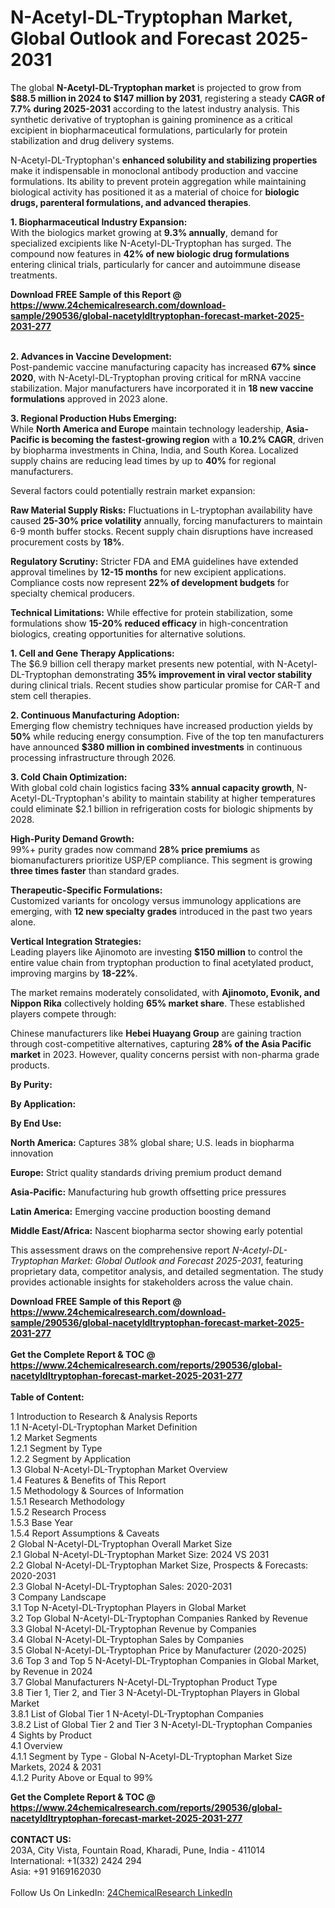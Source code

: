 <h1>N-Acetyl-DL-Tryptophan Market, Global Outlook and Forecast 2025-2031</h1><p>The global <strong>N-Acetyl-DL-Tryptophan market</strong> is projected to grow from <strong>$88.5 million in 2024 to $147 million by 2031</strong>, registering a steady <strong>CAGR of 7.7% during 2025-2031</strong> according to the latest industry analysis. This synthetic derivative of tryptophan is gaining prominence as a critical excipient in biopharmaceutical formulations, particularly for protein stabilization and drug delivery systems.</p><p>N-Acetyl-DL-Tryptophan's <strong>enhanced solubility and stabilizing properties</strong> make it indispensable in monoclonal antibody production and vaccine formulations. Its ability to prevent protein aggregation while maintaining biological activity has positioned it as a material of choice for <strong>biologic drugs, parenteral formulations, and advanced therapies</strong>.</p><p><strong>1. Biopharmaceutical Industry Expansion:</strong><br>
With the biologics market growing at <strong>9.3% annually</strong>, demand for specialized excipients like N-Acetyl-DL-Tryptophan has surged. The compound now features in <strong>42% of new biologic drug formulations</strong> entering clinical trials, particularly for cancer and autoimmune disease treatments.</p><div><b>Download FREE Sample of this Report @ 
            <a href="https://www.24chemicalresearch.com/download-sample/290536/global-nacetyldltryptophan-forecast-market-2025-2031-277">
            https://www.24chemicalresearch.com/download-sample/290536/global-nacetyldltryptophan-forecast-market-2025-2031-277</a></b></div><br><p><strong>2. Advances in Vaccine Development:</strong><br>
Post-pandemic vaccine manufacturing capacity has increased <strong>67% since 2020</strong>, with N-Acetyl-DL-Tryptophan proving critical for mRNA vaccine stabilization. Major manufacturers have incorporated it in <strong>18 new vaccine formulations</strong> approved in 2023 alone.</p><p><strong>3. Regional Production Hubs Emerging:</strong><br>
While <strong>North America and Europe</strong> maintain technology leadership, <strong>Asia-Pacific is becoming the fastest-growing region</strong> with a <strong>10.2% CAGR</strong>, driven by biopharma investments in China, India, and South Korea. Localized supply chains are reducing lead times by up to <strong>40%</strong> for regional manufacturers.</p><p>Several factors could potentially restrain market expansion:</p><p><strong>Raw Material Supply Risks:</strong> Fluctuations in L-tryptophan availability have caused <strong>25-30% price volatility</strong> annually, forcing manufacturers to maintain 6-9 month buffer stocks. Recent supply chain disruptions have increased procurement costs by <strong>18%</strong>.</p><p><strong>Regulatory Scrutiny:</strong> Stricter FDA and EMA guidelines have extended approval timelines by <strong>12-15 months</strong> for new excipient applications. Compliance costs now represent <strong>22% of development budgets</strong> for specialty chemical producers.</p><p><strong>Technical Limitations:</strong> While effective for protein stabilization, some formulations show <strong>15-20% reduced efficacy</strong> in high-concentration biologics, creating opportunities for alternative solutions.</p><p><strong>1. Cell and Gene Therapy Applications:</strong><br>
The $6.9 billion cell therapy market presents new potential, with N-Acetyl-DL-Tryptophan demonstrating <strong>35% improvement in viral vector stability</strong> during clinical trials. Recent studies show particular promise for CAR-T and stem cell therapies.</p><p><strong>2. Continuous Manufacturing Adoption:</strong><br>
Emerging flow chemistry techniques have increased production yields by <strong>50%</strong> while reducing energy consumption. Five of the top ten manufacturers have announced <strong>$380 million in combined investments</strong> in continuous processing infrastructure through 2026.</p><p><strong>3. Cold Chain Optimization:</strong><br>
With global cold chain logistics facing <strong>33% annual capacity growth</strong>, N-Acetyl-DL-Tryptophan's ability to maintain stability at higher temperatures could eliminate $2.1 billion in refrigeration costs for biologic shipments by 2028.</p><p><strong>High-Purity Demand Growth:</strong><br>
	99%+ purity grades now command <strong>28% price premiums</strong> as biomanufacturers prioritize USP/EP compliance. This segment is growing <strong>three times faster</strong> than standard grades.</p><p><strong>Therapeutic-Specific Formulations:</strong><br>
	Customized variants for oncology versus immunology applications are emerging, with <strong>12 new specialty grades</strong> introduced in the past two years alone.</p><p><strong>Vertical Integration Strategies:</strong><br>
	Leading players like Ajinomoto are investing <strong>$150 million</strong> to control the entire value chain from tryptophan production to final acetylated product, improving margins by <strong>18-22%</strong>.</p><p>The market remains moderately consolidated, with <strong>Ajinomoto, Evonik, and Nippon Rika</strong> collectively holding <strong>65% market share</strong>. These established players compete through:</p><p>Chinese manufacturers like <strong>Hebei Huayang Group</strong> are gaining traction through cost-competitive alternatives, capturing <strong>28% of the Asia Pacific market</strong> in 2023. However, quality concerns persist with non-pharma grade products.</p><p><strong>By Purity:</strong></p><p><strong>By Application:</strong></p><p><strong>By End Use:</strong></p><p><strong>North America:</strong> Captures 38% global share; U.S. leads in biopharma innovation</p><p><strong>Europe:</strong> Strict quality standards driving premium product demand</p><p><strong>Asia-Pacific:</strong> Manufacturing hub growth offsetting price pressures</p><p><strong>Latin America:</strong> Emerging vaccine production boosting demand</p><p><strong>Middle East/Africa:</strong> Nascent biopharma sector showing early potential</p><p>This assessment draws on the comprehensive report <em>N-Acetyl-DL-Tryptophan Market: Global Outlook and Forecast 2025-2031</em>, featuring proprietary data, competitor analysis, and detailed segmentation. The study provides actionable insights for stakeholders across the value chain.</p><div><b>Download FREE Sample of this Report @ 
            <a href="https://www.24chemicalresearch.com/download-sample/290536/global-nacetyldltryptophan-forecast-market-2025-2031-277">
            https://www.24chemicalresearch.com/download-sample/290536/global-nacetyldltryptophan-forecast-market-2025-2031-277</a></b></div><br><div><b>Get the Complete Report & TOC @ 
            <a href="https://www.24chemicalresearch.com/reports/290536/global-nacetyldltryptophan-forecast-market-2025-2031-277">
            https://www.24chemicalresearch.com/reports/290536/global-nacetyldltryptophan-forecast-market-2025-2031-277</a></b></div><br>
            <b>Table of Content:</b><p>1 Introduction to Research & Analysis Reports<br />
 1.1 N-Acetyl-DL-Tryptophan Market Definition<br />
 1.2 Market Segments<br />
 1.2.1 Segment by Type<br />
 1.2.2 Segment by Application<br />
 1.3 Global N-Acetyl-DL-Tryptophan Market Overview<br />
 1.4 Features & Benefits of This Report<br />
 1.5 Methodology & Sources of Information<br />
 1.5.1 Research Methodology<br />
 1.5.2 Research Process<br />
 1.5.3 Base Year<br />
 1.5.4 Report Assumptions & Caveats<br />
2 Global N-Acetyl-DL-Tryptophan Overall Market Size<br />
 2.1 Global N-Acetyl-DL-Tryptophan Market Size: 2024 VS 2031<br />
 2.2 Global N-Acetyl-DL-Tryptophan Market Size, Prospects & Forecasts: 2020-2031<br />
 2.3 Global N-Acetyl-DL-Tryptophan Sales: 2020-2031<br />
3 Company Landscape<br />
 3.1 Top N-Acetyl-DL-Tryptophan Players in Global Market<br />
 3.2 Top Global N-Acetyl-DL-Tryptophan Companies Ranked by Revenue<br />
 3.3 Global N-Acetyl-DL-Tryptophan Revenue by Companies<br />
 3.4 Global N-Acetyl-DL-Tryptophan Sales by Companies<br />
 3.5 Global N-Acetyl-DL-Tryptophan Price by Manufacturer (2020-2025)<br />
 3.6 Top 3 and Top 5 N-Acetyl-DL-Tryptophan Companies in Global Market, by Revenue in 2024<br />
 3.7 Global Manufacturers N-Acetyl-DL-Tryptophan Product Type<br />
 3.8 Tier 1, Tier 2, and Tier 3 N-Acetyl-DL-Tryptophan Players in Global Market<br />
 3.8.1 List of Global Tier 1 N-Acetyl-DL-Tryptophan Companies<br />
 3.8.2 List of Global Tier 2 and Tier 3 N-Acetyl-DL-Tryptophan Companies<br />
4 Sights by Product<br />
 4.1 Overview<br />
 4.1.1 Segment by Type - Global N-Acetyl-DL-Tryptophan Market Size Markets, 2024 & 2031<br />
 4.1.2 Purity Above or Equal to 99%<br />
 </p><div><b>Get the Complete Report & TOC @ 
            <a href="https://www.24chemicalresearch.com/reports/290536/global-nacetyldltryptophan-forecast-market-2025-2031-277">
            https://www.24chemicalresearch.com/reports/290536/global-nacetyldltryptophan-forecast-market-2025-2031-277</a></b></div><br><b>CONTACT US:</b><br>
            203A, City Vista, Fountain Road, Kharadi, Pune, India - 411014<br>
            International: +1(332) 2424 294<br>
            Asia: +91 9169162030 <br><br>
            Follow Us On LinkedIn: <a href="https://www.linkedin.com/company/24chemicalresearch/">24ChemicalResearch LinkedIn</a>